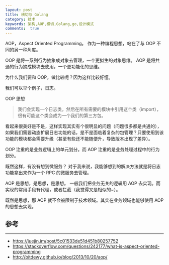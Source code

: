 ```yaml
---
layout: post
title: 横切与 Golang
category: 技术
keywords: 架构,AOP,横切,Golang,go,设计模式
comments:  true
---
```


AOP，Aspect Oriented Programming。
作为一种编程思想，站在了与 OOP 不同的另一种角度。

OOP 是将一系列行为抽象成对象去管理，一个更拟生的对象思维。
AOP 是将共通的行为摘成模块去使用，一个更功能化的思维。

为什么我们要和 OOP，做比较呢？因为这样比较好懂。

我们可以举个例子，日志。

OOP 思想

> 我们会实现一个日志类，然后在所有需要的模块中引用这个类（import），很有可能这个类会成为一个我们的第三方包。
 
看起来很美好是不是，这样实现其实有个很明显的问题（问题很多都是共通的），如果我们需要动态扩展日志功能的话，是不是面临着复杂的包管理？只要使用到该功能的模块都会需要升级（甚至有些还不能随便升，导致版本出现了差异）。

OOP 注重的是业务逻辑上的单元划分。而 AOP 注重的是业务处理过程中的行为划分。

既然这样，有没有想到微服务？
对于我来说，我能够想到的解决方法就是将日志功能拿出来作为一个 RPC 的微服务去管理。

AOP 是思想，是思想，是思想。
一般我们把业务无关的逻辑用 AOP 去实现。而实现的常用手段有代理，或者拦截（我觉得又是相似的~）。

既然是思想，那 AOP 就不会被限制于技术领域。其实在业务领域也能够使用 AOP 的思想去实现。


## 参考
---
- <https://juejin.im/post/5c01533de51d451b80257752>
- <https://stackoverflow.com/questions/242177/what-is-aspect-oriented-programming>
- <http://bitdewy.github.io/blog/2013/10/20/aop/>